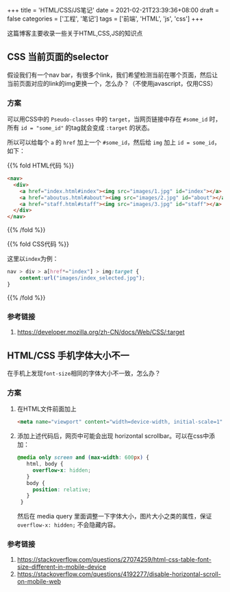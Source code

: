 +++
title = 'HTML/CSS/JS笔记'
date = 2021-02-21T23:39:36+08:00
draft = false
categories = ['工程', '笔记']
tags = ['前端', 'HTML', 'js', 'css']
+++

这篇博客主要收录一些关于HTML,CSS,JS的知识点

## CSS 当前页面的selector

假设我们有一个nav bar，有很多个link，我们希望检测当前在哪个页面，然后让当前页面对应的link的img更换一个，怎么办？（不使用javascript，仅用CSS）

### 方案

可以用CSS中的 `Pseudo-classes` 中的 `target`，当网页链接中存在 `#some_id` 时，所有 `id = "some_id"` 的tag就会变成 `:target` 的状态。

所以可以给每个 `a` 的 `href` 加上一个 `#some_id`，然后给 `img` 加上 `id = some_id`，如下：

{{% fold HTML代码 %}}

```html
<nav>
  <div>
    <a href="index.html#index"><img src="images/1.jpg" id="index"></a>
    <a href="aboutus.html#about"><img src="images/2.jpg" id="about"></a>
    <a href="staff.html#staff"><img src="images/3.jpg" id="staff"></a>
  </div>
</nav>
```

{{% /fold %}}

{{% fold CSS代码 %}}

这里以`index`为例：
```css
nav > div > a[href*="index"] > img:target {
    content:url("images/index_selected.jpg");
}
```
{{% /fold %}}

### 参考链接
1. https://developer.mozilla.org/zh-CN/docs/Web/CSS/:target


## HTML/CSS 手机字体大小不一

在手机上发现`font-size`相同的字体大小不一致，怎么办？

### 方案

1. 在HTML文件前面加上
    ```html 
    <meta name="viewport" content="width=device-width, initial-scale=1">
    ```

2. 添加上述代码后，网页中可能会出现 horizontal scrollbar。可以在css中添加：
    ```css
    @media only screen and (max-width: 600px) {
       html, body {
         overflow-x: hidden;
       }
       body {
         position: relative;
       }
     }
    ```
    然后在 media query 里面调整一下字体大小，图片大小之类的属性，保证 `overflow-x: hidden;` 不会隐藏内容。
    
    
### 参考链接
1. https://stackoverflow.com/questions/27074259/html-css-table-font-size-different-in-mobile-device
2. https://stackoverflow.com/questions/4192277/disable-horizontal-scroll-on-mobile-web
